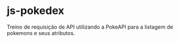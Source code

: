 # js-pokedex
 Treino de requisição de API utilizando a PokeAPI para a listagem de pokemons e seus atributos.

